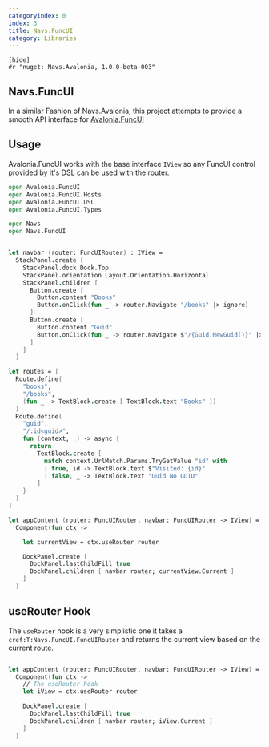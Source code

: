 ```yaml
---
categoryindex: 0
index: 3
title: Navs.FuncUI
category: Libraries
---
```


    [hide]
    #r "nuget: Navs.Avalonia, 1.0.0-beta-003"

## Navs.FuncUI

In a similar Fashion of Navs.Avalonia, this project attempts to provide a smooth API interface for [Avalonia.FuncUI](https://github.com/fsprojects/Avalonia.FuncUI/)

## Usage

Avalonia.FuncUI works with the base interface `IView` so any FuncUI control provided by it's DSL can be used with the router.

```fsharp
open Avalonia.FuncUI
open Avalonia.FuncUI.Hosts
open Avalonia.FuncUI.DSL
open Avalonia.FuncUI.Types

open Navs
open Navs.FuncUI


let navbar (router: FuncUIRouter) : IView =
  StackPanel.create [
    StackPanel.dock Dock.Top
    StackPanel.orientation Layout.Orientation.Horizontal
    StackPanel.children [
      Button.create [
        Button.content "Books"
        Button.onClick(fun _ -> router.Navigate "/books" |> ignore)
      ]
      Button.create [
        Button.content "Guid"
        Button.onClick(fun _ -> router.Navigate $"/{Guid.NewGuid()}" |> ignore)
      ]
    ]
  ]

let routes = [
  Route.define(
    "books",
    "/books",
    (fun _ -> TextBlock.create [ TextBlock.text "Books" ])
  )
  Route.define(
    "guid",
    "/:id<guid>",
    fun (context, _) -> async {
      return
        TextBlock.create [
          match context.UrlMatch.Params.TryGetValue "id" with
          | true, id -> TextBlock.text $"Visited: {id}"
          | false, _ -> TextBlock.text "Guid No GUID"
        ]
    }
  )
]

let appContent (router: FuncUIRouter, navbar: FuncUIRouter -> IView) =
  Component(fun ctx ->

    let currentView = ctx.useRouter router

    DockPanel.create [
      DockPanel.lastChildFill true
      DockPanel.children [ navbar router; currentView.Current ]
    ]
  )
```

## useRouter Hook

The `useRouter` hook is a very simplistic one it takes a `cref:T:Navs.FuncUI.FuncUIRouter` and returns the current view based on the current route.

```fsharp

let appContent (router: FuncUIRouter, navbar: FuncUIRouter -> IView) =
  Component(fun ctx ->
    // The useRouter hook
    let iView = ctx.useRouter router

    DockPanel.create [
      DockPanel.lastChildFill true
      DockPanel.children [ navbar router; iView.Current ]
    ]
  )
```
